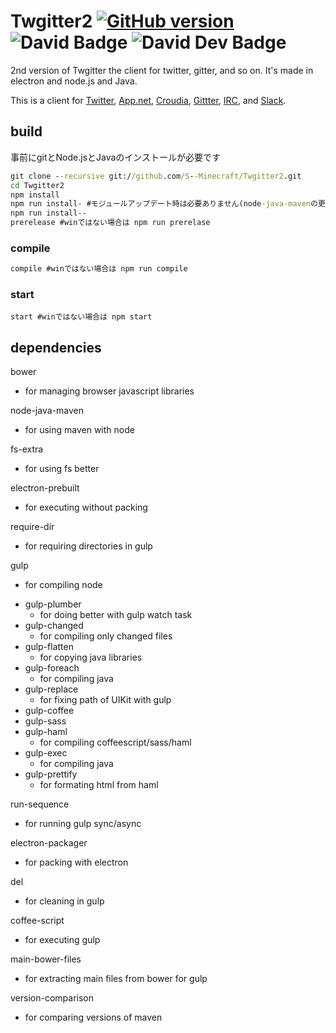# Twgitter2 [![GitHub version](https://badge.fury.io/gh/S--Minecraft%2FTwgitter2.svg)](http://badge.fury.io/gh/S--Minecraft%2FTwgitter2) ![David Badge](https://david-dm.org/S--Minecraft/Twgitter2.svg "David Badge") ![David Dev Badge](https://david-dm.org/s--minecraft/twgitter2/dev-status.svg "David Dev Badge")
2nd version of Twgitter the client for twitter, gitter, and so on.
It's made in electron and node.js and Java.

This is a client for
[Twitter](https://twitter.com/),
[App.net](https://app.net/),
[Croudia](https://croudia.com/),
[Gittter](https://gitter.im/),
[IRC](http://en.wikipedia.org/wiki/Internet_Relay_Chat), and
[Slack](https://slack.com/).

## build
事前にgitとNode.jsとJavaのインストールが必要です
```cmd
git clone --recursive git://github.com/S--Minecraft/Twgitter2.git
cd Twgitter2
npm install
npm run install- #モジュールアップデート時は必要ありません(node-java-mavenの更新時は必要です)
npm run install--
prerelease #winではない場合は npm run prerelase
```

### compile
```cmd
compile #winではない場合は npm run compile
```

### start
```
start #winではない場合は npm start
```

## dependencies
bower
- for managing browser javascript libraries

node-java-maven
-  for using maven with node

fs-extra
- for using fs better

electron-prebuilt
- for executing without packing

require-dir
- for requiring directories in gulp

gulp
-  for compiling node
 + gulp-plumber
   - for doing better with gulp watch task
 + gulp-changed
   - for compiling only changed files
 + gulp-flatten
   - for copying java libraries
 + gulp-foreach
   - for compiling java
 + gulp-replace
   - for fixing path of UIKit with gulp
 + gulp-coffee
 + gulp-sass
 + gulp-haml
   - for compiling coffeescript/sass/haml
 + gulp-exec
   - for compiling java
 + gulp-prettify
   - for formating html from haml

run-sequence
- for running gulp sync/async

electron-packager
- for packing with electron

del
- for cleaning in gulp

coffee-script
- for executing gulp

main-bower-files
- for extracting main files from bower for gulp

version-comparison
- for comparing versions of maven
